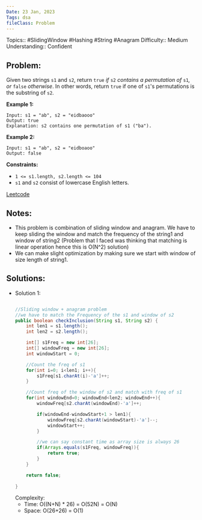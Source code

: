 ```yaml
---
Date: 23 Jan, 2023
Tags: dsa
fileClass: Problem
---
```

Topics:: #SlidingWindow #Hashing #String #Anagram
Difficulty:: Medium
Understanding:: Confident
## Problem: 
Given two strings `s1` and `s2`, return `true` _if_ `s2` _contains a permutation of_ `s1`_, or_ `false` _otherwise_.
In other words, return `true` if one of `s1`'s permutations is the substring of `s2`.

**Example 1:**

	Input: s1 = "ab", s2 = "eidbaooo"
	Output: true
	Explanation: s2 contains one permutation of s1 ("ba").

**Example 2:**

	Input: s1 = "ab", s2 = "eidboaoo"
	Output: false

**Constraints:**

-   `1 <= s1.length, s2.length <= 104`
-   `s1` and `s2` consist of lowercase English letters.

[Leetcode](https://leetcode.com/problems/permutation-in-string/)

## Notes: 
- This problem is combination of sliding window and anagram. We have to keep sliding the window and match the frequency of the string1 and window of string2 (Problem that I faced was thinking that matching is linear operation hence this is O(N^2) solution) 
- We can make slight optimization by making sure we start with window of size length of string1. 

## Solutions: 

- Solution 1: 
	```java
	
	//Sliding window + anagram problem
    //we have to match the Frequency of the s1 and window of s2
    public boolean checkInclusion(String s1, String s2) {
        int len1 = s1.length();
        int len2 = s2.length();

        int[] s1Freq = new int[26];
        int[] windowFreq = new int[26];
        int windowStart = 0;

		//Count the freq of s1
        for(int i=0; i<len1; i++){
            s1Freq[s1.charAt(i)-'a']++;
        }

		//Count freq of the window of s2 and match with freq of s1
        for(int windowEnd=0; windowEnd<len2; windowEnd++){
            windowFreq[s2.charAt(windowEnd)-'a']++;

            if(windowEnd-windowStart+1 > len1){
                windowFreq[s2.charAt(windowStart)-'a']--;
                windowStart++;
            }

			//we can say constant time as array size is always 26
            if(Arrays.equals(s1Freq, windowFreq)){
                return true;
            }
        }

        return false;
        
    }
	
	```
	Complexity: 
	- Time: O((N+N) * 26) = O(52N) = O(N)
	- Space: O(26+26) = O(1)